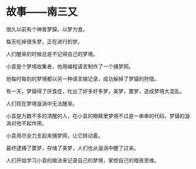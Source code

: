 # 故事——南三又

很久以前有个神兽梦貘，以梦为食。

每天吃掉很多梦，正在进行的梦。

人们醒来的时候总是不记得自己的梦境。

小袁是个梦境收集者，他用编程语言制作了一个捕梦网。

他每时每刻的梦境都以另一种语言输记录，成功躲掉了梦貘的狩猎。

有一天，梦貘得了厌食症，吐出了好多好多梦，美梦，噩梦，造成梦境大混乱。

人们现在梦境漩涡中无法醒来。

小袁是为数不多的清醒的人，在小袁的眼睛里梦境不过是一串串的代码，梦貘的漩涡对他不起作用。

小袁用尽全力支起来捕梦网，让它转动着。

最终逮捕了噩梦，存储了美梦，人们也从漩涡中醒了过来。

人们开始学习小袁的做法来记录自己的梦境，掌控自己的暗夜思维。



